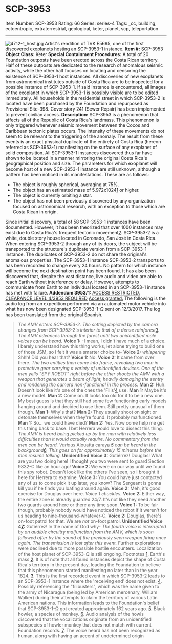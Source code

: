 # SCP-3953
Item Number: SCP-3953
Rating: 66
Series: series-4
Tags: _cc, building, ectoentropic, extraterrestrial, geological, keter, planet, scp, teleportation

---

![4712-1_host.jpg](https://scp-wiki.wdfiles.com/local--files/scp-3953/4712-1_host.jpg)
Artist's rendition of TVK E5695, one of the first discovered exoplanets hosting an SCP-3953-1 instance.
**Item #:** SCP-3953
**Object Class:** Keter
**Special Containment Procedures:** A total of 20 Foundation outposts have been erected across the Costa Rican territory. Half of these outposts are dedicated to the research of anomalous seismic activity, while the other half focuses on locating and censoring the existence of SCP-3953-1 host instances.
All discoveries of new exoplanets from astronomical institutes outside of Costa Rica are to be inspected for a possible instance of SCP-3953-1. If said instance is encountered, all images of the exoplanet in which SCP-3953-1 is possibly visible are to be edited immediately.
All households in the residential street in which SCP-3953-2 is located have been purchased by the Foundation and repurposed as Provisional Site-398. Cover story 241 (Sewer Repair) has been implemented to prevent civilian access.
**Description:** SCP-3953 is a phenomenon that affects all of the Republic of Costa Rica's landmass. This phenomenon is only triggered whenever seismic movement between the Cocos and Caribbean tectonic plates occurs. The intensity of these movements do not seem to be relevant to the triggering of the anomaly.
The result from these events is an exact physical duplicate of the entirety of Costa Rica (hereon referred as SCP-3953-1) manifesting on the surface of any exoplanet of solid composition. All SCP-3953-1 instances discovered thus far have shown to be located in a manner mirroring the original Costa Rica's geographical position and size.
The parameters for which exoplanet will become host of a new SCP-3953-1 instance are still unknown, although a pattern has been noticed in its manifestations. These are as follows:
  * The object is roughly spherical, averaging at 75%.
  * The object has an estimated mass of 5.972x1024[1](javascript:;) or higher.
  * The object is currently orbiting a star.
  * The object has not been previously discovered by any organization focused on astronomical research, with an exception to those which are Costa Rican in origin.

Since initial discovery, a total of 58 SCP-3953-1 instances have been documented. However, it has been theorized that over 1000 instances may exist due to Costa Rica's frequent tectonic movement[2](javascript:;).
SCP-3953-2 is a white, double story house located in Coronado, San José in Costa Rica. When entering SCP-3953-2 through any of its doors, the subject will be transported to the structure's duplicate version from a SCP-3953-1 instance. The duplicates of SCP-3953-2 do not share the original's anomalous properties.
The SCP-3953-1 instance SCP-3953-2 transports to has been recorded to change every 24 hours. No pattern for which instance will become the next destination point has been found. It has also been discovered that, despite the vast distance, live audio and video are able to reach Earth without interference or delay. However, attempts to communicate from Earth to an individual located in an SCP-3953-1 instance has met with failure.
**Addendum 3953/1:**
[ACCESS RESTRICTED. CLEARANCE LEVEL 4/3953 REQUIRED](javascript:;)
[Access granted.](javascript:;)
The following is the audio log from an expedition performed via an automated motor vehicle into what has now been designated SCP-3953-1-Ω sent on 12/3/2017. The log has been translated from the original Spanish.
> _The AMV enters SCP-3953-2. The setting depicted by the camera changes from SCP-3953-2's interior to that of a dense rainforest[3](javascript:;). The AMV advances through the forest until two unidentified male voices can be heard._
> **Voice 1:** -I mean, I didn't have much of a choice. I barely understand how this thing works, let alone trying to build one of those JSM, so I felt it was a smarter choice to-
> **Voice 2:** _whispering_ Shhh! Did you hear that?
> **Voice 1:** No.
> **Voice 2:** It came from over there.
> _The two entities then come into frame, revealing two men in protective gear carrying a variety of unidentified devices. One of the men yells "SPY ROBOT" right before the other shoots the AMV with a weapon that generates a beam of light, heavily damaging the sentry and rendering the camera non-functional in the process._
> **Man 2:** Huh. Doesn't look like it's one of the ones the 'Filis'[4](javascript:;) use.
> **Man 1:** Maybe it's a new model.
> **Man 2:** Come on. It looks too old for it to be a new one. My best guess is that they still had some few functioning early models hanging around and decided to use them. Still pretty unusual of them though.
> **Man 1:** Why's that?
> **Man 2:** They usually shoot on sight or detonate themselves when they're found. It probably malfunctioned.
> **Man 1:** So… we could have died?
> **Man 2:** Yes. Now come help me get this thing back to base. I bet Herrera would love to dissect this thing.
> _The AMV is heard being picked up by the men with relatively less difficulties than it would actually require. No commentary from the men can be heard. Various_ Alouatta caraya _[5](javascript:;) can be heard in the background[6](javascript:;). This goes on for approximately 15 minutes before the men resume talking._
> **Unidentified Voice 3:** Gutiérrez! Douglas! What are you two doing here! I thought you two were sent to guard Section 9832-C like an hour ago!
> **Voice 2:** We were on our way until we found this spy robot. Doesn't look like the others I've seen, so I brought it here for Herrera to examine.
> **Voice 3:** You could have just contacted any of us to come pick it up later, you know? The Sergeant is gonna kill you if he finds you loafing around again.
> **Voice 2:** Meh, it's good exercise for Douglas over here.
> _Voice 1 chuckles._
> **Voice 2:** Either way, the entire zone is already guarded 24/7. It's not like they need another two guards around here or there any time soon.
> **Voice 1:** To be fair though, probably nobody would have noticed the robot if it weren't for us heading to nine-thousand-whatever-C.
> **Voice 2:** Douglas, there's on-foot patrol for that. We are _not_ on-foot patrol.
> **Unidentified Voice 4[7](javascript:;):** Gutiérrez! In the name of God why-
> _The fourth voice is interrupted by an audible circuitry malfunction from the AMV, which is soon followed after by the sound of the previously seen weapon firing once again. The transmission is lost after this event._
Further explorations were declined due to more possible hostile encounters. Localization of the host planet of SCP-3953-Ω is still ongoing.
Footnotes
[1](javascript:;). Earth's mass
[2](javascript:;). It is of note that all found instances depict the shape of Costa Rica's territory in the present day, leading the Foundation to believe that this phenomenon started manifesting no later than in the year 1824.
[3](javascript:;). This is the first recorded event in which SCP-3953-2 leads to an SCP-3953-1 instance where the 'receiving end' does not exist.
[4](javascript:;). Possibly referencing the "filibusters", which was the name given to the army of Nicaragua (being led by American mercenary, William Walker) during their attempts to claim the territory of various Latin American nations. This information leads to the Foundation's belief that SCP-3953-1-Ω got created approximately 162 years ago.
[5](javascript:;). Black howler, a species of monkey.
[6](javascript:;). Audio analysis of the howls discovered that the vocalizations originate from an unidentified subspecies of howler monkey that does not match with current Foundation records.
[7](javascript:;). The voice heard has not been recognized as human, along with having an accent of undetermined origin